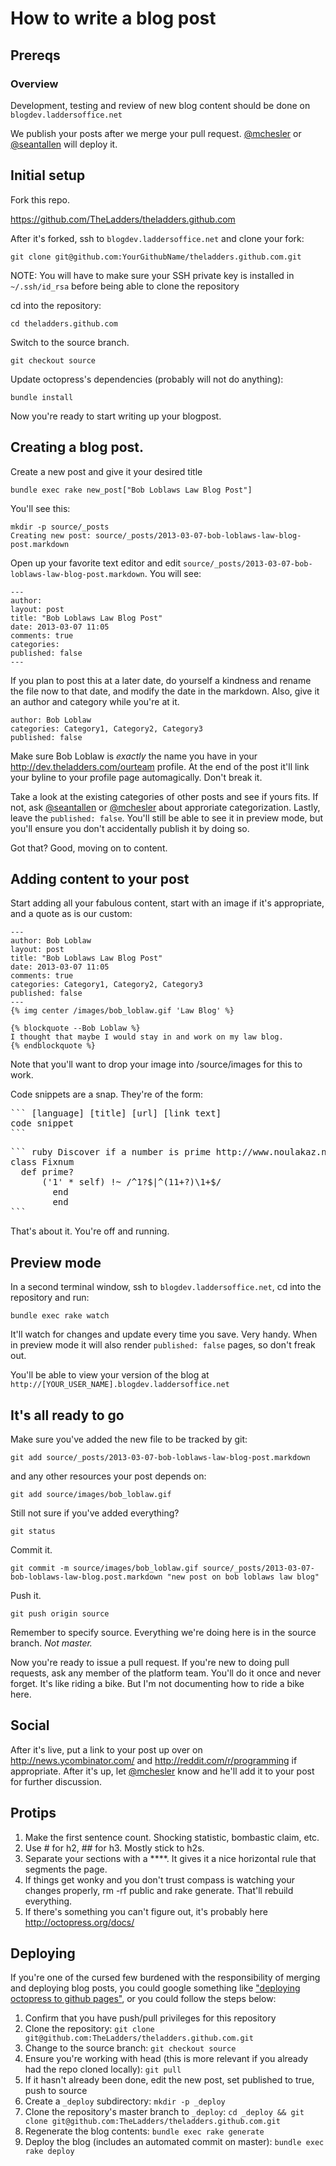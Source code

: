 # How to write a blog post

## Prereqs

### Overview

Development, testing and review of new blog content should be done on `blogdev.laddersoffice.net`

We publish your posts after we merge your pull request.  [@mchesler](https://github.com/mchesler) or [@seantallen](https://github.com/seantallen) will deploy it.

## Initial setup

Fork this repo.

https://github.com/TheLadders/theladders.github.com

After it's forked, ssh to `blogdev.laddersoffice.net` and clone your fork:

```
git clone git@github.com:YourGithubName/theladders.github.com.git
```

NOTE: You will have to make sure your SSH private key is installed in `~/.ssh/id_rsa` before being able to clone the repository

cd into the repository:

```
cd theladders.github.com
```

Switch to the source branch.

```
git checkout source
```

Update octopress's dependencies (probably will not do anything):

```
bundle install
```

Now you're ready to start writing up your blogpost.

## Creating a blog post.

Create a new post and give it your desired title

```
bundle exec rake new_post["Bob Loblaws Law Blog Post"]
```

You'll see this:

```
mkdir -p source/_posts
Creating new post: source/_posts/2013-03-07-bob-loblaws-law-blog-post.markdown
```

Open up your favorite text editor and edit `source/_posts/2013-03-07-bob-loblaws-law-blog-post.markdown`.  You will see:

```
---
author:
layout: post
title: "Bob Loblaws Law Blog Post"
date: 2013-03-07 11:05
comments: true
categories:
published: false
---
```

If you plan to post this at a later date, do yourself a kindness and rename the file now to that date, and modify the date in the markdown.  Also, give it an author and category while you're at it.

```
author: Bob Loblaw
categories: Category1, Category2, Category3
published: false
```

Make sure Bob Loblaw is *exactly* the name you have in your http://dev.theladders.com/ourteam profile.  At the end of the post it'll link your byline to your profile page automagically.  Don't break it.

Take a look at the existing categories of other posts and see if yours fits.  If not, ask [@seantallen](https://github.com/seantallen) or [@mchesler](https://github.com/mchesler) about approriate categorization.
Lastly, leave the `published: false`.  You'll still be able to see it in preview mode, but you'll ensure you don't accidentally publish it by doing so.

Got that?  Good, moving on to content.

## Adding content to your post

Start adding all your fabulous content, start with an image if it's appropriate, and a quote as is our custom:
```
---
author: Bob Loblaw
layout: post
title: "Bob Loblaws Law Blog Post"
date: 2013-03-07 11:05
comments: true
categories: Category1, Category2, Category3
published: false
---
{% img center /images/bob_loblaw.gif 'Law Blog' %}

{% blockquote --Bob Loblaw %}
I thought that maybe I would stay in and work on my law blog.
{% endblockquote %}
```

Note that you'll want to drop your image into /source/images for this to work.

Code snippets are a snap.  They're of the form:

<pre>
``` [language] [title] [url] [link text]
code snippet
```
</pre>

<pre>
``` ruby Discover if a number is prime http://www.noulakaz.net/weblog/2007/03/18/a-regular-expression-to-check-for-prime-numbers/ Source Article
class Fixnum
  def prime?
      ('1' * self) !~ /^1?$|^(11+?)\1+$/
	    end
		end
```
</pre>

That's about it.  You're off and running.

## Preview mode

In a second terminal window, ssh to `blogdev.laddersoffice.net`, cd into the repository and run:

```
bundle exec rake watch
```

It'll watch for changes and update every time you save.  Very handy.  When in preview mode it will also render `published: false` pages, so don't freak out.

You'll be able to view your version of the blog at `http://[YOUR_USER_NAME].blogdev.laddersoffice.net`

## It's all ready to go

Make sure you've added the new file to be tracked by git:

```
git add source/_posts/2013-03-07-bob-loblaws-law-blog-post.markdown
```

and any other resources your post depends on:

```
git add source/images/bob_loblaw.gif
```

Still not sure if you've added everything?

```
git status
```

Commit it.

```
git commit -m source/images/bob_loblaw.gif source/_posts/2013-03-07-bob-loblaws-law-blog.post.markdown "new post on bob loblaws law blog"
```

Push it.

```
git push origin source
```

Remember to specify source.  Everything we're doing here is in the source branch.  *Not master.*

Now you're ready to issue a pull request.  If you're new to doing pull requests, ask any member of the platform team.  You'll do it once and never forget.  It's like riding a bike.  But I'm not documenting how to ride a bike here.

## Social

After it's live, put a link to your post up over on http://news.ycombinator.com/ and http://reddit.com/r/programming if appropriate.  After it's up, let [@mchesler](https://github.com/mchesler) know and he'll add it to your post for further discussion.

## Protips

1. Make the first sentence count.  Shocking statistic, bombastic claim, etc.
2. Use # for h2, ## for h3.  Mostly stick to h2s.
3. Separate your sections with a ****.  It gives it a nice horizontal rule that segments the page.
4. If things get wonky and you don't trust compass is watching your changes properly, rm -rf public and rake generate.  That'll rebuild everything.
5. If there's something you can't figure out, it's probably here http://octopress.org/docs/

## Deploying

If you're one of the cursed few burdened with the responsibility of merging and deploying blog posts, you could google something like ["deploying octopress to github pages"](http://lmgtfy.com/?q=deploying+octopress+to+github+pages&l=1), or you could follow the steps below:

1. Confirm that you have push/pull privileges for this repository
2. Clone the repository: ```git clone git@github.com:TheLadders/theladders.github.com.git```
3. Change to the source branch: ```git checkout source```
4. Ensure you're working with head (this is more relevant if you already had the repo cloned locally): ```git pull```
5. If it hasn't already been done, edit the new post, set published to true, push to source
6. Create a ```_deploy``` subdirectory: ```mkdir -p _deploy```
7. Clone the repository's master branch to ```_deploy```: ```cd _deploy && git clone git@github.com:TheLadders/theladders.github.com.git```
8. Regenerate the blog contents: ```bundle exec rake generate```
9. Deploy the blog (includes an automated commit on master): ```bundle exec rake deploy```
